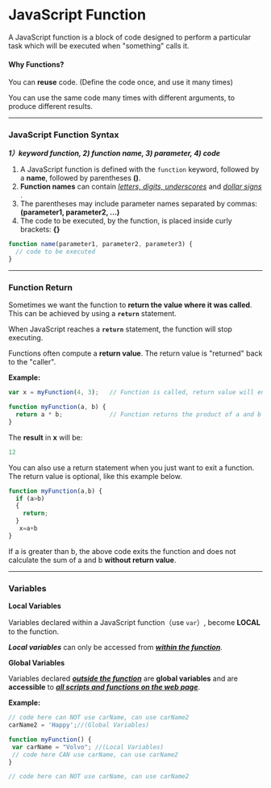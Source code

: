 # JavaScript Function

A JavaScript function is a block of code designed to perform a particular task which will be executed when "something" calls it.

#### Why Functions?

You can **reuse** code. (Define the code once, and use it many times)

You can use the same code many times with different arguments, to produce different results.

***

### JavaScript Function Syntax

***1）keyword function, 2)  function name, 3)  parameter, 4)  code***

1. A JavaScript function is defined with the `function` keyword, followed by a **name**, followed by parentheses **()**.
2. **Function names** can contain <u>*letters, digits, underscores*</u> and <u>*dollar signs*</u> .
3. The parentheses may include parameter names separated by commas:
   **(parameter1, parameter2, ...)**
4. The code to be executed, by the function, is placed inside curly brackets: **{}**

```javascript
function name(parameter1, parameter2, parameter3) {
  // code to be executed
}
```

***

### Function Return

Sometimes we want the function to **return the value where it was called**. This can be achieved by using a **`return`** statement.

When JavaScript reaches a **`return`** statement, the function will stop executing.

Functions often compute a **return value**. The return value is "returned" back to the "caller".

**Example:**

```javascript
var x = myFunction(4, 3);   // Function is called, return value will end up in x

function myFunction(a, b) {
  return a * b;             // Function returns the product of a and b
}
```

The **result** in **x** will be:

```javascript
12
```

You can also use a return statement when you just want to exit a function. The return value is optional, like this example below.

```javascript
function myFunction(a,b) {
  if (a>b)    
  {        
    return;
  }    
   x=a+b 
}
```

If a is greater than b, the above code exits the function and does not calculate the sum of a and b **without return value**.

***

### Variables

**Local Variables**

Variables declared within a JavaScript function（use `var`）, become **LOCAL** to the function.

***Local variables*** can only be accessed from <u>***within the function***</u>.

**Global Variables**

Variables declared <u>***outside the function***</u> are **global variables** and are **accessible** to <u>***all scripts and functions on the web page***</u>.

**Example:**

```javascript
// code here can NOT use carName, can use carName2
carName2 = 'Happy';//(Global Variables)

function myFunction() {
 var carName = "Volvo"; //(Local Variables)
 // code here CAN use carName, can use carName2
}

// code here can NOT use carName, can use carName2
```
